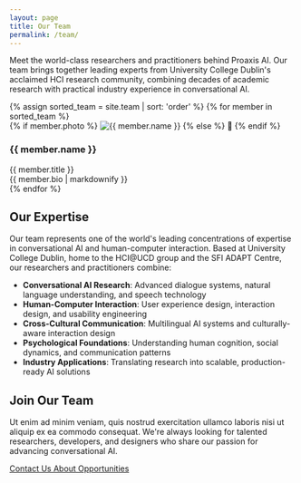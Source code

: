 ```yaml
---
layout: page
title: Our Team
permalink: /team/
---
```


<div class="text-center mb-4">
  <p class="hero-subtitle">Meet the world-class researchers and practitioners behind Proaxis AI. Our team brings together leading experts from University College Dublin's acclaimed HCI research community, combining decades of academic research with practical industry experience in conversational AI.</p>
</div>

<div class="team-grid">
  {% assign sorted_team = site.team | sort: 'order' %}
  {% for member in sorted_team %}
  <div class="team-member">
    <div class="member-photo">
      {% if member.photo %}
        <img src="{{ member.photo | relative_url }}" alt="{{ member.name }}">
      {% else %}
        👤
      {% endif %}
    </div>
    <div class="member-info">
      <h3>{{ member.name }}</h3>
      <div class="member-title">{{ member.title }}</div>
      <div class="member-bio">{{ member.bio | markdownify }}</div>
    </div>
  </div>
  {% endfor %}
</div>

## Our Expertise

Our team represents one of the world's leading concentrations of expertise in conversational AI and human-computer interaction. Based at University College Dublin, home to the HCI@UCD group and the SFI ADAPT Centre, our researchers and practitioners combine:

- **Conversational AI Research**: Advanced dialogue systems, natural language understanding, and speech technology
- **Human-Computer Interaction**: User experience design, interaction design, and usability engineering  
- **Cross-Cultural Communication**: Multilingual AI systems and culturally-aware interaction design
- **Psychological Foundations**: Understanding human cognition, social dynamics, and communication patterns
- **Industry Applications**: Translating research into scalable, production-ready AI solutions

## Join Our Team

Ut enim ad minim veniam, quis nostrud exercitation ullamco laboris nisi ut aliquip ex ea commodo consequat. We're always looking for talented researchers, developers, and designers who share our passion for advancing conversational AI.

<div class="text-center mb-4">
  <a href="/contact/" class="cta-button">Contact Us About Opportunities</a>
</div>
